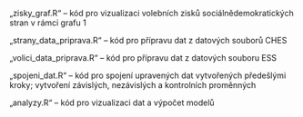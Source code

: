 „zisky_graf.R“ – kód pro vizualizaci volebních zisků sociálnědemokratických stran v rámci grafu 1

„strany_data_priprava.R“ – kód pro přípravu dat z datových souborů CHES

„volici_data_priprava.R“ – kód pro přípravu dat z datových souboru ESS

„spojeni_dat.R“ – kód pro spojení upravených dat vytvořených předešlými kroky; vytvoření závislých, nezávislých a kontrolních proměnných

„analyzy.R“ – kód pro vizualizaci dat a výpočet modelů
